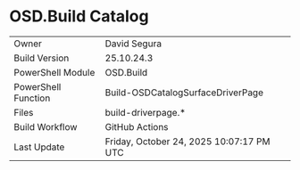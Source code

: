 ﻿# OSD.Build Catalog

| | |
|-|-|
| Owner | David Segura |
| Build Version | 25.10.24.3 |
| PowerShell Module | OSD.Build |
| PowerShell Function | Build-OSDCatalogSurfaceDriverPage |
| Files | build-driverpage.* |
| Build Workflow | GitHub Actions |
| Last Update | Friday, October 24, 2025 10:07:17 PM UTC |
